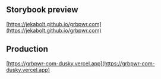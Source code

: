## Storybook preview
[https://jekabolt.github.io/grbpwr.com](https://jekabolt.github.io/grbpwr.com)

## Production
[https://grbpwr-com-dusky.vercel.app](https://grbpwr-com-dusky.vercel.app)
